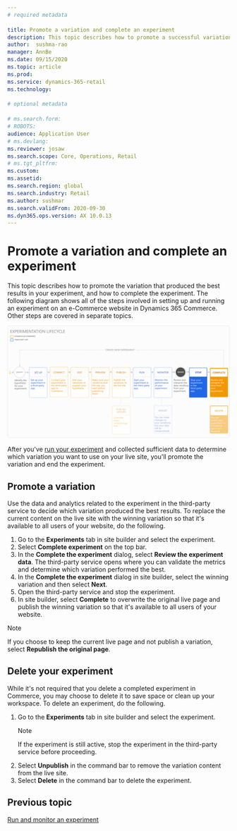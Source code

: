 ```yaml
---
# required metadata

title: Promote a variation and complete an experiment
description: This topic describes how to promote a successful variation and complete an experiment in Dynamics 365 Commerce.
author:  sushma-rao 
manager: AnnBe
ms.date: 09/15/2020
ms.topic: article
ms.prod: 
ms.service: dynamics-365-retail
ms.technology: 

# optional metadata

# ms.search.form: 
# ROBOTS: 
audience: Application User
# ms.devlang: 
ms.reviewer: josaw
ms.search.scope: Core, Operations, Retail
# ms.tgt_pltfrm: 
ms.custom: 
ms.assetid: 
ms.search.region: global
ms.search.industry: Retail
ms.author: sushmar
ms.search.validFrom: 2020-09-30
ms.dyn365.ops.version: AX 10.0.13
---
```


# Promote a variation and complete an experiment

This topic describes how to promote the variation that produced the best results in your experiment, and how to complete the experiment. The following diagram shows all of the steps involved in setting up and running an experiment on an e-Commerce website in Dynamics 365 Commerce. Other steps are covered in separate topics.

[ ![Experimentation user journey - Review & Complete](./media/experimentation_review_complete.svg) ](./media/experimentation_review_complete.svg#lightbox)

After you've [run your experiment](experimentation-run-monitor.md) and collected sufficient data to determine which variation you want to use on your live site, you'll promote the variation and end the experiment.

## Promote a variation
Use the data and analytics related to the experiment in the third-party service to decide which variation produced the best results. To replace the current content on the live site with the winning variation so that it's available to all users of your website, do the following. 

1. Go to the **Experiments** tab in site builder and select the experiment.
1. Select **Complete experiment** on the top bar.
1. In the **Complete the experiment** dialog, select **Review the experiment data**. The third-party service opens where you can validate the metrics and determine which variation performed the best.
1. In the **Complete the experiment** dialog in site builder, select the winning variation and then select **Next**.
1. Open the third-party service and stop the experiment.
1. In site builder, select **Complete** to overwrite the original live page and publish the winning variation so that it's available to all users of your website. 

> [!NOTE]
> If you choose to keep the current live page and not publish a variation, select **Republish the original page**.

## Delete your experiment
While it's not required that you delete a completed experiment in Commerce, you may choose to delete it to save space or clean up your workspace. To delete an experiment, do the following.

1. Go to the **Experiments** tab in site builder and select the experiment. 
    > [!NOTE]
    > If the experiment is still active, stop the experiment in the third-party service before proceeding.
1. Select **Unpublish** in the command bar to remove the variation content from the live site.
1. Select **Delete** in the command bar to delete the experiment.

## Previous topic
[Run and monitor an experiment](experimentation-run-monitor.md)
